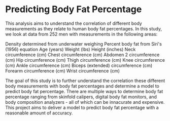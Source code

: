 # Predicting Body Fat Percentage

This analysis aims to understand the correlation of different body measurements as they relate to human body fat percentages. In this study, we look at data from 252 men
with measurements in the following areas:

Density determined from underwater weighing
Percent body fat from Siri's (1956) equation
Age (years)
Weight (lbs)
Height (inches)
Neck circumference (cm)
Chest circumference (cm)
Abdomen 2 circumference (cm)
Hip circumference (cm)
Thigh circumference (cm)
Knee circumference (cm)
Ankle circumference (cm)
Biceps (extended) circumference (cm)
Forearm circumference (cm)
Wrist circumference (cm)


The goal of this study is to further understand the correlation these different body measurements with body fat percentages and determine a model to predict body fat percentage. There are multiple ways to determine body fat percentage ranging from skinfold calipers, digital body fat monitors, and body composition analyzers - all of which can be innacurate and expensive. This project aims to deliver a model to predict body fat percentage with a reasonable amount of accuracy.
